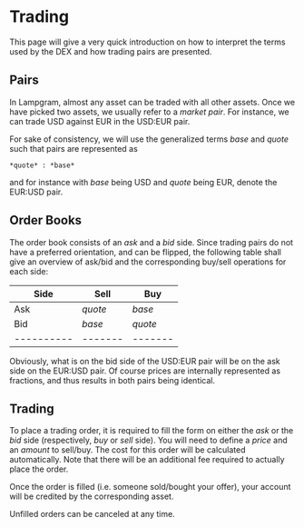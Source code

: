 # Trading

This page will give a very quick introduction on how to interpret the terms used
by the DEX and how trading pairs are presented.

## Pairs

In Lampgram, almost any asset can be traded with all other assets. Once we have
picked two assets, we usually refer to a *market pair*. For instance, we can
trade USD against EUR in the USD:EUR pair.

For sake of consistency, we will use the generalized terms *base* and *quote*
such that pairs are represented as

    *quote* : *base*

and for instance with *base* being USD and *quote* being EUR, denote the EUR:USD
pair.

## Order Books

The order book consists of an *ask* and a *bid* side. Since trading pairs do not
have a preferred orientation, and can be flipped, the following table shall give
an overview of ask/bid and the corresponding buy/sell operations for each side:

| Side       | Sell    | Buy     | 
| ---------- | ------- | ------- |
| Ask        | *quote* | *base*  |
| Bid        | *base*  | *quote* |
| ---------- | ------- | ------- |

Obviously, what is on the bid side of the USD:EUR pair will be on the ask side
on the EUR:USD pair. Of course prices are internally represented as fractions,
and thus results in both pairs being identical.

## Trading

To place a trading order, it is required to fill the form on either the *ask* or
the *bid* side (respectively, *buy* or *sell* side). You will need to define
a *price* and an *amount* to sell/buy. The cost for this order will be
calculated automatically. Note that there will be an additional fee required to
actually place the order.

Once the order is filled (i.e. someone sold/bought your offer), your account
will be credited by the corresponding asset.

Unfilled orders can be canceled at any time.
